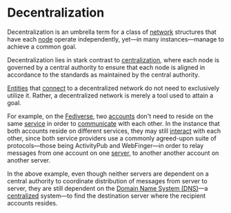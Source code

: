 # Decentralization

Decentralization is an umbrella term for a class of [network](/docs/glossary/network) structures that have each [node](/docs/glossary/node) operate independently, yet—in many instances—manage to achieve a common goal.

Decentralization lies in stark contrast to [centralization](/docs/glossary/centralization), where each node is governed by a central authority to ensure that each node is aligned in accordance to the standards as maintained by the central authority.

[Entities](/docs/glossary/entity) that [connect](/docs/glossary/connection) to a decentralized network do not need to exclusively utilize it. Rather, a decentralized network is merely a tool used to attain a goal.

For example, on the [Fediverse](/docs/glossary/fediverse), two [accounts](/docs/glossary/account) don't need to reside on the same [service](/docs/glossary/service) in order to [communicate](/docs/glossary/communication) with each other. In the instance that both accounts reside on different services, they may still [interact](/docs/glossary/interaction) with each other, since both service providers use a commonly agreed-upon suite of protocols—those being ActivityPub and WebFinger—in order to relay messages from one account on one [server](/docs/glossary/server), to another another account on another server.

In the above example, even though neither servers are dependent on a central authority to coordinate distribution of messages from server to server, they are still dependent on the [Domain Name System (DNS)](https://en.wikipedia.org/wiki/Domain_Name_System#target=_blank)—a [centralized](/docs/glossary/centralization) system—to find the destination server where the recipient accounts resides.